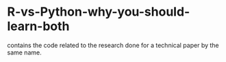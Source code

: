 # R-vs-Python-why-you-should-learn-both
contains the code related to the research done for a technical paper by the same name.

